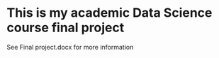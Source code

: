 # This is my academic Data Science course final project

See Final project.docx for more information
